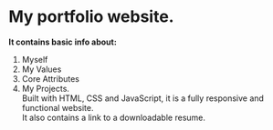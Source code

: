 # My portfolio website.

**It contains basic info about:**

1. Myself
2. My Values
3. Core Attributes
4. My Projects.  
   Built with HTML, CSS and JavaScript, it is a fully responsive and functional website.  
   It also contains a link to a downloadable resume.

